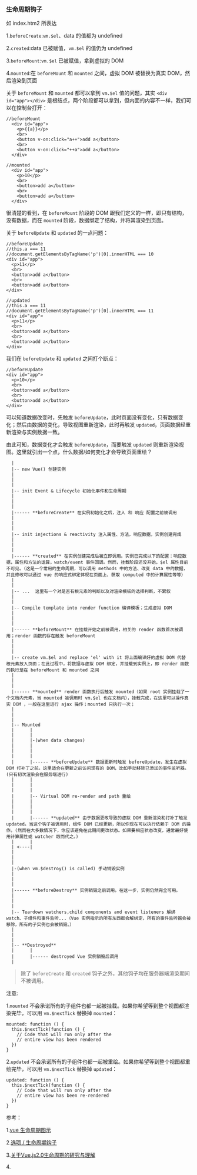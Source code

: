 ### 生命周期钩子

如 index.htm2 所表达

1.`beforeCreate`:`vm.$el`、data 的值都为 undefined

2.`created`:data 已被赋值，`vm.$el` 的值仍为 undefined

3.`beforeMount`:`vm.$el` 已被赋值，拿到虚拟的 DOM

4.`mounted`:在 `beforeMount` 和 `mounted` 之间，虚拟 DOM 被替换为真实 DOM，然后渲染到页面

关于 `beforeMount` 和 `mounted` 都可以拿到 `vm.$el` 值的问题，其实 `<div id="app"></div>` 是根结点，两个阶段都可以拿到，但内面的内容不一样，我们可以在控制台打开：

```
//beforeMount
  <div id="app">
    <p>{{a}}</p>
    <br>
    <button v-on:click="a++">add a</button>
    <br>
    <button v-on:click="++a">add a</button>
  </div>

//mounted
  <div id="app">
    <p>10</p>
    <br>
    <button>add a</button>
    <br>
    <button>add a</button>
  </div>
```

很清楚的看到，在 `beforeMount` 阶段的 DOM 跟我们定义的一样，即只有结构，没有数据，而在 `mounted` 阶段，数据绑定了结构，并将其渲染到页面。

关于 `beforeUpdate` 和 `updated` 的一点问题：

```
//beforeUpdate
//this.a === 11
//document.getElementsByTagName('p')[0].innerHTML === 10
<div id="app">
  <p>11</p>
  <br>
  <button>add a</button>
  <br>
  <button>add a</button>
</div>

//updated
//this.a === 11
//document.getElementsByTagName('p')[0].innerHTML === 11
<div id="app">
  <p>11</p>
  <br>
  <button>add a</button>
  <br>
  <button>add a</button>
</div>
```

我们在 `beforeUpdate` 和 `updated` 之间打个断点：

```
//beforeUpdate
<div id="app">
  <p>10</p>
  <br>
  <button>add a</button>
  <br>
  <button>add a</button>
</div>
```

可以知道数据改变时，先触发 `beforeUpdate`，此时页面没有变化，只有数据变化；然后由数据的变化，导致视图重新渲染，此时再触发 `updated`，页面数据经重新渲染与实例数据一致。

由此可知，数据变化才会触发 `beforeUpdate`，而要触发 `updated` 则重新渲染视图。这里就引出一个点，什么数据/如何变化才会导致页面重绘？

```
  |
  |-- new Vue() 创建实例
  |
  |
  |
  |-- init Event & Lifecycle 初始化事件和生命周期
  |
  |
  |
  |------ **beforeCreate** 在实例初始化之后，注入 和 响应 配置之前被调用
  |
  |
  |
  |-- init injections & reactivity 注入属性、方法，响应数据，实例创建完成
  |
  |
  |
  |------ **created** 在实例创建完成后被立即调用。实例已完成以下的配置：响应数据，属性和方法的运算，watch/event 事件回调。然而，挂载阶段还没开始，$el 属性目前不可见。（这是一个常用的生命周期，可以调用 methods 中的方法、改变 data 中的数据，并且修改可以通过 vue 的响应式绑定体现在页面上、获取 computed 中的计算属性等等）
  |
  |
  |-- ...  这里有一个对是否有根元素的判断以及对渲染模板的选择判断，不累叙
  |
  |
  |-- Compile template into render function 编译模板；生成虚拟 DOM
  |
  |
  |
  |------ **beforeMount** 在挂载开始之前被调用，相关的 render 函数首次被调用；render 函数的存在触发 beforeMount
  |
  |
  |
  |-- create vm.$el and replace 'el' with it 将上面编译好的虚拟 DOM 代替 根元素放入页面；在此过程中，将数据与虚拟 DOM 绑定，并挂载到实例上，即 render 函数的执行是在 beforeMount 和 mounted 之间
  |
  |
  |
  |------ **mounted** render 函数执行后触发 mounted（如果 root 实例挂载了一个文档内元素，当 mounted 被调用时 vm.$el 也在文档内），挂载完成，在这里可以操作真实 DOM ，一般在这里进行 ajax 操作；mounted 只执行一次；
  |
  |
  |
  |-- Mounted
  |      |
  |      |
  |      |-(when data changes)
  |      |
  |      |
  |      |
  |      |------ **beforeUpdate** 数据更新时触发 beforeUpdate，发生在虚拟 DOM 打补丁之前。这里适合在更新之前访问现有的 DOM，比如手动移除已添加的事件监听器。(只有初次渲染会在服务端进行)
  |      |
  |      |
  |      |
  |      |-- Virtual DOM re-render and path 重绘
  |      |
  |      |
  |      |
  |      |------ **updated** 由于数据更改导致的虚拟 DOM 重新渲染和打补丁触发 updated。当这个钩子被调用时，组件 DOM 已经更新，所以你现在可以执行依赖于 DOM 的操作。(然而在大多数情况下，你应该避免在此期间更改状态。如果要相应状态改变，通常最好使用计算属性或 watcher 取而代之。)
  |      |
  | <----|
  |
  |
  |
  |-(when vm.$destroy() is called) 手动销毁实例
  |
  |
  |
  |------ **beforeDestroy** 实例销毁之前调用。在这一步，实例仍然完全可用。
  |
  |
  |
  |-- Teardown watchers,child components and event listeners 解绑 watch、子组件和事件监听...（Vue 实例指示的所有东西都会解绑定，所有的事件监听器会被移除，所有的子实例也会被销毁。）
  |
  |
  |
  |-- **Destroyed**
  |      |
  |      |------ destroyed Vue 实例销毁后调用
  |
```

> 除了 `beforeCreate` 和 `created` 钩子之外，其他钩子均在服务器端渲染期间不被调用。

注意:

1.`mounted` 不会承诺所有的子组件也都一起被挂载。如果你希望等到整个视图都渲染完毕，可以用 `vm.$nextTick` 替换掉 `mounted`：

```
mounted: function () {
  this.$nextTick(function () {
    // Code that will run only after the
    // entire view has been rendered
  })
}
```

2.`updated` 不会承诺所有的子组件也都一起被重绘。如果你希望等到整个视图都重绘完毕，可以用 `vm.$nextTick` 替换掉 `updated`：

```
updated: function () {
  this.$nextTick(function () {
    // Code that will run only after the
    // entire view has been re-rendered
  })
}
```

参考：

1.[vue 生命周期图示](https://cn.vuejs.org/v2/guide/instance.html#%E7%94%9F%E5%91%BD%E5%91%A8%E6%9C%9F%E5%9B%BE%E7%A4%BA)

2.[选项 / 生命周期钩子](https://cn.vuejs.org/v2/api/#%E9%80%89%E9%A1%B9-%E7%94%9F%E5%91%BD%E5%91%A8%E6%9C%9F%E9%92%A9%E5%AD%90)

3.[关于Vue.js2.0生命周期的研究与理解](https://segmentfault.com/a/1190000010336178)

4.[]()
